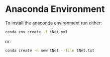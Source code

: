 # Anaconda Environment

To install the [anaconda environment](https://www.anaconda.com/distribution/) run either:

```bash
conda env create -f tNet.yml
```

or:

```bash
conda create -n new tNet --file tNet.txt
```

